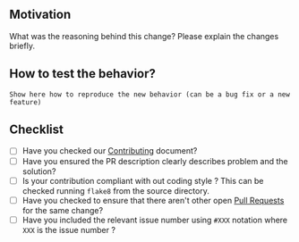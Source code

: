 ## Motivation

What was the reasoning behind this change? Please explain the changes briefly.

## How to test the behavior?
```
Show here how to reproduce the new behavior (can be a bug fix or a new feature)
```

## Checklist

- [ ] Have you checked our [Contributing](https://github.com/NeurodataWithoutBorders/pynwb/blob/dev/docs/CONTRIBUTING.rst) document?
- [ ] Have you ensured the PR description clearly describes problem and the solution?
- [ ] Is your contribution compliant with out coding style ? This can be checked running `flake8` from the source directory.
- [ ] Have you checked to ensure that there aren't other open [Pull Requests](https://github.com/NeurodataWithoutBorders/pynwb/pulls) for the same change?
- [ ] Have you included the relevant issue number using `#XXX` notation where `XXX` is the issue number ?

